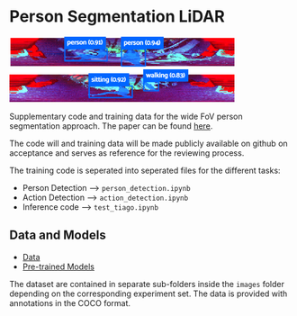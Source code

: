 # Person Segmentation LiDAR

<img src="images/persons.png" alt="Person Segmentation" width=400>

<img src="images/actions.png" alt="Person Segmentation" width=400>

Supplementary code and training data for the wide FoV person segmentation approach. The paper can be found [here](https://arxiv.org/abs/2411.11151).

The code will and training data will be made publicly available on github on acceptance and serves as reference for the reviewing process.

The training code is seperated into seperated files for the different tasks:

* Person Detection --> `person_detection.ipynb`
* Action Detection --> `action_detection.ipynb`
* Inference code --> `test_tiago.ipynb`


## Data and Models

* [Data](https://www.ais.uni-bonn.de/data/lidar_person_action_detection/data.zip) 
* [Pre-trained Models](https://www.ais.uni-bonn.de/data/lidar_person_action_detection/models.zip) 

The dataset are contained in separate sub-folders inside the `images` folder depending on the corresponding experiment set. The data is provided with annotations in the COCO format.
